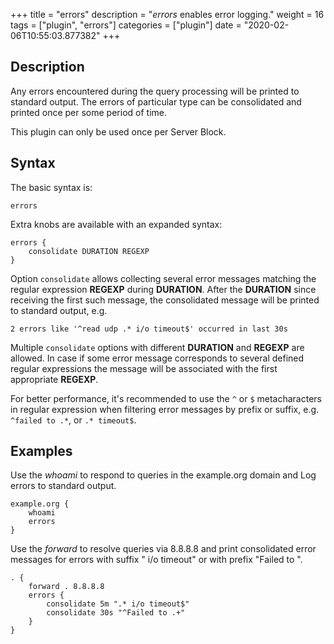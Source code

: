 +++
title = "errors"
description = "*errors* enables error logging."
weight = 16
tags = ["plugin", "errors"]
categories = ["plugin"]
date = "2020-02-06T10:55:03.877382"
+++

## Description

Any errors encountered during the query processing will be printed to standard output. The errors of particular type can be consolidated and printed once per some period of time.

This plugin can only be used once per Server Block.

## Syntax

The basic syntax is:

~~~
errors
~~~

Extra knobs are available with an expanded syntax:

~~~
errors {
	consolidate DURATION REGEXP
}
~~~

Option `consolidate` allows collecting several error messages matching the regular expression **REGEXP** during **DURATION**. After the **DURATION** since receiving the first such message, the consolidated message will be printed to standard output, e.g.

~~~
2 errors like '^read udp .* i/o timeout$' occurred in last 30s
~~~

Multiple `consolidate` options with different **DURATION** and **REGEXP** are allowed. In case if some error message corresponds to several defined regular expressions the message will be associated with the first appropriate **REGEXP**.

For better performance, it's recommended to use the `^` or `$` metacharacters in regular expression when filtering error messages by prefix or suffix, e.g. `^failed to .*`, or `.* timeout$`.

## Examples

Use the *whoami* to respond to queries in the example.org domain and Log errors to standard output.

~~~ corefile
example.org {
    whoami
    errors
}
~~~

Use the *forward* to resolve queries via 8.8.8.8 and print consolidated error messages for errors with suffix " i/o timeout" or with prefix "Failed to ".

~~~ corefile
. {
    forward . 8.8.8.8
    errors {
        consolidate 5m ".* i/o timeout$"
        consolidate 30s "^Failed to .+"
    }
}
~~~
